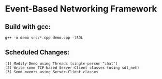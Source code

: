 Event-Based Networking Framework
================================

Build with gcc:
---------------
	g++ -o demo src/*.cpp demo.cpp -lSDL


Scheduled Changes:
------------------
	(1) Modify Demo using Threads (single-person "chat")
	(2) Write some TCP-based Server-Client classes (using sdl_net)
	(3) Send events using Server-Client classes


